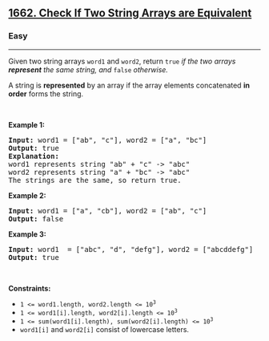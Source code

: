<h2><a href="https://leetcode.com/problems/check-if-two-string-arrays-are-equivalent/">1662. Check If Two String Arrays are Equivalent</a></h2><h3>Easy</h3><hr><div><p>Given two string arrays <code>word1</code> and <code>word2</code>, return<em> </em><code>true</code><em> if the two arrays <strong>represent</strong> the same string, and </em><code>false</code><em> otherwise.</em></p>

<p>A string is <strong>represented</strong> by an array if the array elements concatenated <strong>in order</strong> forms the string.</p>

<p dm7qljzf9="" sk5rn5sux="">&nbsp;</p>
<p><strong class="example">Example 1:</strong></p>

<pre><strong>Input:</strong> word1 = ["ab", "c"], word2 = ["a", "bc"]
<strong>Output:</strong> true
<strong>Explanation:</strong>
word1 represents string "ab" + "c" -&gt; "abc"
word2 represents string "a" + "bc" -&gt; "abc"
The strings are the same, so return true.</pre>

<p><strong class="example">Example 2:</strong></p>

<pre><strong>Input:</strong> word1 = ["a", "cb"], word2 = ["ab", "c"]
<strong>Output:</strong> false
</pre>

<p><strong class="example">Example 3:</strong></p>

<pre><strong>Input:</strong> word1  = ["abc", "d", "defg"], word2 = ["abcddefg"]
<strong>Output:</strong> true
</pre>

<p dm7qljzf9="" sk5rn5sux="">&nbsp;</p>
<p><strong>Constraints:</strong></p>

<ul>
	<li><code>1 &lt;= word1.length, word2.length &lt;= 10<sup>3</sup></code></li>
	<li><code>1 &lt;= word1[i].length, word2[i].length &lt;= 10<sup>3</sup></code></li>
	<li><code>1 &lt;= sum(word1[i].length), sum(word2[i].length) &lt;= 10<sup>3</sup></code></li>
	<li><code>word1[i]</code> and <code>word2[i]</code> consist of lowercase letters.</li>
</ul>
</div>